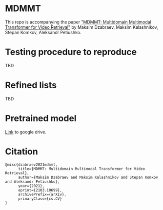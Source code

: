 # MDMMT
This repo is accompanying the paper ["MDMMT: Multidomain Multimodal Transformer for Video Retrieval"](https://arxiv.org/abs/2103.10699) by Maksim Dzabraev, Maksim Kalashnikov, Stepan Komkov, Aleksandr Petiushko.

# Testing procedure to reproduce
TBD

# Refined lists
TBD

# Pretrained model
[Link](https://drive.google.com/file/d/1dVDouFZFEDrjqhvtjNFP633y0JjHf4Ya/view?usp=sharing) to google drive.

# Citation
```
@misc{dzabraev2021mdmmt,
      title={MDMMT: Multidomain Multimodal Transformer for Video Retrieval}, 
      author={Maksim Dzabraev and Maksim Kalashnikov and Stepan Komkov and Aleksandr Petiushko},
      year={2021},
      eprint={2103.10699},
      archivePrefix={arXiv},
      primaryClass={cs.CV}
}
```
